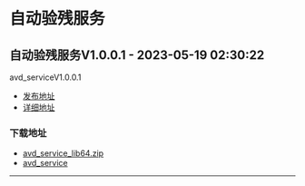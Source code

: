 # 自动验残服务
## 自动验残服务V1.0.0.1 - 2023-05-19 02:30:22
avd_serviceV1.0.0.1
*  [发布地址](https://github.com/jadehh/AutoValidDamage/releases/tag/avd_serviceV1.0.0.1)
*  [详细地址](https://github.com/jadehh/jadehh_file/releases/tag/avd_serviceV1.0.0.1)
### 下载地址
* [avd_service_lib64.zip](https://gh.ddlc.top/https://github.com/jadehh/jadehh_file/releases/download/avd_serviceV1.0.0.1/avd_service_lib64.zip)
* [avd_service](https://gh.ddlc.top/https://github.com/jadehh/jadehh_file/releases/download/avd_serviceV1.0.0.1/avd_service)
----